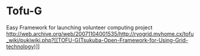 # Tofu-G
Easy Framework for launching volunteer computing project
http://web.archive.org/web/20071104001535/http://ryogrid.myhome.cx/tofu_wiki/pukiwiki.php?[[TOFU-G(Tsukuba-Open-Framework-for-Using-Grid-technology)]]
